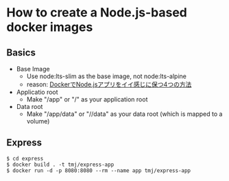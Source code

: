 # How to create a Node.js-based docker images

## Basics

* Base Image
  * Use node:lts-slim as the base image, not node:lts-alpine
  * reason: [DockerでNode.jsアプリをイイ感じに保つ4つの方法](https://www.creationline.com/lab/29422)
* Applicatio root
  * Make "/app" or "/<app name>" as your application root
* Data root
  * Make "/app/data" or "/<app name>/data" as your data root (which is mapped to a volume) 

## Express

```bash:
$ cd express
$ docker build . -t tmj/express-app
$ docker run -d -p 8080:8080 --rm --name app tmj/express-app
```

